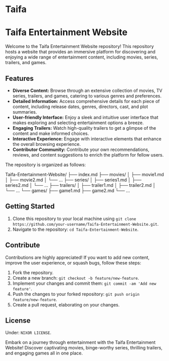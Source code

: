 # Taifa
# Taifa Entertainment Website

Welcome to the Taifa Entertainment Website repository! This repository hosts a website that provides an immersive platform for discovering and enjoying a wide range of entertainment content, including movies, series, trailers, and games.

## Features

- **Diverse Content:** Browse through an extensive collection of movies, TV series, trailers, and games, catering to various genres and preferences.
- **Detailed Information:** Access comprehensive details for each piece of content, including release dates, genres, directors, cast, and plot summaries.
- **User-friendly Interface:** Enjoy a sleek and intuitive user interface that makes exploring and selecting entertainment options a breeze.
- **Engaging Trailers:** Watch high-quality trailers to get a glimpse of the content and make informed choices.
- **Interactive Experience:** Engage with interactive elements that enhance the overall browsing experience.
- **Contributor Community:** Contribute your own recommendations, reviews, and content suggestions to enrich the platform for fellow users.

The repository is organized as follows:

Taifa-Entertainment-Website/
├── index.md
├── movies/
│ ├── movie1.md
│ ├── movie2.md
│ └── ...
├── series/
│ ├── series1.md
│ ├── series2.md
│ └── ...
├── trailers/
│ ├── trailer1.md
│ ├── trailer2.md
│ └── ...
└── games/
├── game1.md
├── game2.md
└── ...
## Getting Started

1. Clone this repository to your local machine using `git clone https://github.com/your-username/Taifa-Entertainment-Website.git`.
2. Navigate to the repository: `cd Taifa-Entertainment-Website`.

## Contribute

Contributions are highly appreciated! If you want to add new content, improve the user experience, or squash bugs, follow these steps:

1. Fork the repository.
2. Create a new branch: `git checkout -b feature/new-feature`.
3. Implement your changes and commit them: `git commit -am 'Add new feature'`.
4. Push the changes to your forked repository: `git push origin feature/new-feature`.
5. Create a pull request, elaborating on your changes.

## License

Under: `NIXOR LICENSE`.

Embark on a journey through entertainment with the Taifa Entertainment Website! Discover captivating movies, binge-worthy series, thrilling trailers, and engaging games all in one place.
